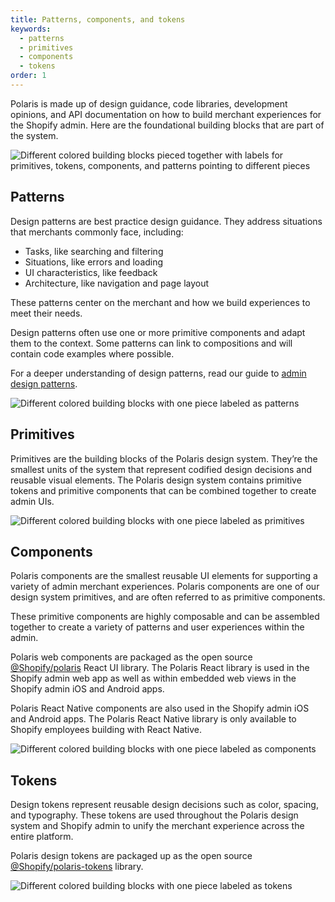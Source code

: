 ```yaml
---
title: Patterns, components, and tokens
keywords:
  - patterns
  - primitives
  - components
  - tokens
order: 1
---
```


Polaris is made up of design guidance, code libraries, development opinions, and API documentation on how to build merchant experiences for the Shopify admin. Here are the foundational building blocks that are part of the system.

![Different colored building blocks pieced together with labels for primitives, tokens, components, and patterns pointing to different pieces](/images/getting-started/patterns-components-tokens/combined@2x.png)

## Patterns

Design patterns are best practice design guidance. They address situations that merchants commonly face, including:

- Tasks, like searching and filtering
- Situations, like errors and loading
- UI characteristics, like feedback
- Architecture, like navigation and page layout

These patterns center on the merchant and how we build experiences to meet their needs.

Design patterns often use one or more primitive components and adapt them to the context. Some patterns can link to compositions and will contain code examples where possible.

For a deeper understanding of design patterns, read our guide to [admin design patterns](/patterns/design-patterns).

![Different colored building blocks with one piece labeled as patterns](/images/getting-started/patterns-components-tokens/patterns@2x.png)

## Primitives

Primitives are the building blocks of the Polaris design system. They’re the smallest units of the system that represent codified design decisions and reusable visual elements. The Polaris design system contains primitive tokens and primitive components that can be combined together to create admin UIs.

![Different colored building blocks with one piece labeled as primitives](/images/getting-started/patterns-components-tokens/primitives@2x.png)

## Components

Polaris components are the smallest reusable UI elements for supporting a variety of admin merchant experiences. Polaris components are one of our design system primitives, and are often referred to as primitive components.

These primitive components are highly composable and can be assembled together to create a variety of patterns and user experiences within the admin.

Polaris web components are packaged as the open source [@Shopify/polaris](https://github.com/Shopify/polaris/tree/main/polaris-react) React UI library. The Polaris React library is used in the Shopify admin web app as well as within embedded web views in the Shopify admin iOS and Android apps.

Polaris React Native components are also used in the Shopify admin iOS and Android apps. The Polaris React Native library is only available to Shopify employees building with React Native.

![Different colored building blocks with one piece labeled as components](/images/getting-started/patterns-components-tokens/components@2x.png)

## Tokens

Design tokens represent reusable design decisions such as color, spacing, and typography. These tokens are used throughout the Polaris design system and Shopify admin to unify the merchant experience across the entire platform.

Polaris design tokens are packaged up as the open source [@Shopify/polaris-tokens](https://github.com/Shopify/polaris/tree/main/polaris-tokens) library.

![Different colored building blocks with one piece labeled as tokens](/images/getting-started/patterns-components-tokens/tokens@2x.png)
